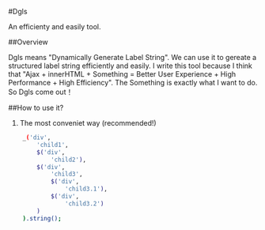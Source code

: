 #Dgls

An efficienty and easily tool.

##Overview

Dgls means "Dynamically Generate Label String". We can use it to gereate a structured label string efficiently and easily.
I write this tool because I think that "Ajax + innerHTML + Something = Better User Experience + High Performance + High Efficiency".
The Something is exactly what I want to do. So Dgls come out！

##How to use it?

1. The most conveniet way (recommended!)
```bash
    _('div',  
        'child1',  
        $('div',  
            'child2'),  
        $('div',  
            'child3',  
            $('div',  
                'child3.1'),  
            $('div',  
                'child3.2')  
        )  
    ).string();  
```
